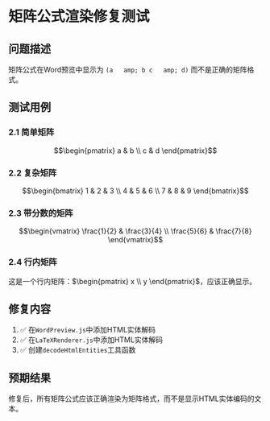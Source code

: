 # 矩阵公式渲染修复测试

## 问题描述
矩阵公式在Word预览中显示为 `(a   amp; b c   amp; d)` 而不是正确的矩阵格式。

## 测试用例

### 2.1 简单矩阵

$$\begin{pmatrix}
a & b \\
c & d
\end{pmatrix}$$

### 2.2 复杂矩阵

$$\begin{bmatrix}
1 & 2 & 3 \\
4 & 5 & 6 \\
7 & 8 & 9
\end{bmatrix}$$

### 2.3 带分数的矩阵

$$\begin{vmatrix}
\frac{1}{2} & \frac{3}{4} \\
\frac{5}{6} & \frac{7}{8}
\end{vmatrix}$$

### 2.4 行内矩阵

这是一个行内矩阵：$\begin{pmatrix} x \\ y \end{pmatrix}$，应该正确显示。

## 修复内容

1. ✅ 在`WordPreview.js`中添加HTML实体解码
2. ✅ 在`LaTeXRenderer.js`中添加HTML实体解码
3. ✅ 创建`decodeHtmlEntities`工具函数

## 预期结果

修复后，所有矩阵公式应该正确渲染为矩阵格式，而不是显示HTML实体编码的文本。
